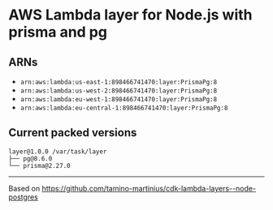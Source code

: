 # AWS Lambda layer for Node.js with prisma and pg

## ARNs
* `arn:aws:lambda:us-east-1:898466741470:layer:PrismaPg:8`
* `arn:aws:lambda:us-west-2:898466741470:layer:PrismaPg:8`
* `arn:aws:lambda:eu-west-1:898466741470:layer:PrismaPg:8`
* `arn:aws:lambda:eu-central-1:898466741470:layer:PrismaPg:8`

## Current packed versions

```
layer@1.0.0 /var/task/layer
├── pg@8.6.0
└── prisma@2.27.0
```

---

Based on https://github.com/tamino-martinius/cdk-lambda-layers--node-postgres
